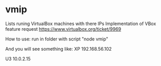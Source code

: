 vmip
====

Lists runing VirtualBox machines with there IPs
Implementation of VBox feature request https://www.virtualbox.org/ticket/9969

How to use:
run in folder with script
"node vmip" 

And you will see something like:
XP
192.168.56.102

U3
10.0.2.15
